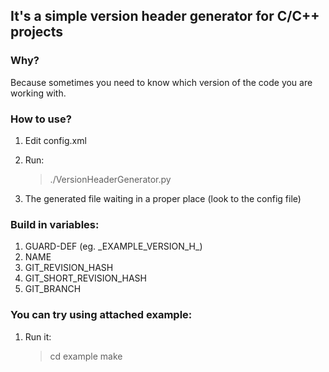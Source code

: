 ## It's a simple version header generator for C/C++ projects

### Why?
Because sometimes you need to know which version of the code you are working with.

### How to use?
1) Edit config.xml
2) Run: 
	> ./VersionHeaderGenerator.py <path to config file> 

3) The generated file waiting in a proper place (look to the config file)

### Build in variables:
1) GUARD-DEF (eg. \_EXAMPLE_VERSION_H_)
2) NAME
3) GIT_REVISION_HASH
4) GIT_SHORT_REVISION_HASH
5) GIT_BRANCH

### You can try using attached example:
1) Run it:
	> cd example
	> make
